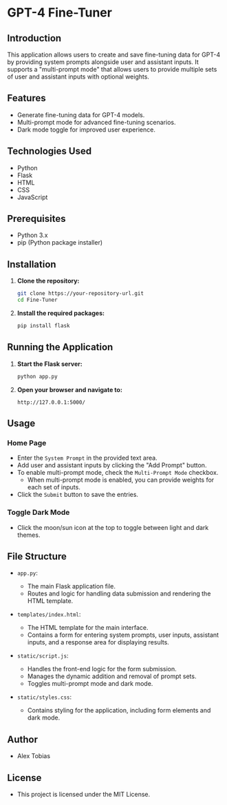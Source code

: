 # GPT-4 Fine-Tuner

## Introduction
This application allows users to create and save fine-tuning data for GPT-4 by providing system prompts alongside user and assistant inputs. It supports a "multi-prompt mode" that allows users to provide multiple sets of user and assistant inputs with optional weights.

## Features
- Generate fine-tuning data for GPT-4 models.
- Multi-prompt mode for advanced fine-tuning scenarios.
- Dark mode toggle for improved user experience.

## Technologies Used
- Python
- Flask
- HTML
- CSS
- JavaScript

## Prerequisites
- Python 3.x
- pip (Python package installer)

## Installation

1. **Clone the repository:**
    ```bash
    git clone https://your-repository-url.git
    cd Fine-Tuner
    ```

2. **Install the required packages:**
    ```bash
    pip install flask
    ```

## Running the Application

1. **Start the Flask server:**
    ```bash
    python app.py
    ```

2. **Open your browser and navigate to:**
    ```
    http://127.0.0.1:5000/
    ```

## Usage

### Home Page
- Enter the `System Prompt` in the provided text area.
- Add user and assistant inputs by clicking the "Add Prompt" button.
- To enable multi-prompt mode, check the `Multi-Prompt Mode` checkbox.
  - When multi-prompt mode is enabled, you can provide weights for each set of inputs.
- Click the `Submit` button to save the entries.

### Toggle Dark Mode
- Click the moon/sun icon at the top to toggle between light and dark themes.

## File Structure

- `app.py`:
  - The main Flask application file.
  - Routes and logic for handling data submission and rendering the HTML template.

- `templates/index.html`:
  - The HTML template for the main interface.
  - Contains a form for entering system prompts, user inputs, assistant inputs, and a response area for displaying results.

- `static/script.js`:
  - Handles the front-end logic for the form submission.
  - Manages the dynamic addition and removal of prompt sets.
  - Toggles multi-prompt mode and dark mode.

- `static/styles.css`:
  - Contains styling for the application, including form elements and dark mode.

## Author
- Alex Tobias
## License
- This project is licensed under the MIT License.
